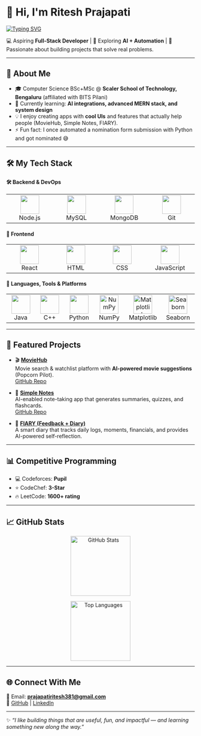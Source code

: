 # 👋 Hi, I'm Ritesh Prajapati  

[![Typing SVG](https://readme-typing-svg.demolab.com?font=Fira+Code&size=24&pause=1000&color=36BCF7&width=500&lines=Fullstack+Developer;AI+%26+Automation+Enthusiast;Competitive+Programmer;Always+Learning+🚀)](https://git.io/typing-svg)

💻 Aspiring **Full-Stack Developer** | 🧠 Exploring **AI + Automation** | 🎯 Passionate about building projects that solve real problems.  

---

## 🚀 About Me
- 🎓 Computer Science BSc+MSc @ **Scaler School of Technology, Bengaluru** (affiliated with BITS Pilani)  
- 🌱 Currently learning: **AI integrations, advanced MERN stack, and system design**  
- 💡 I enjoy creating apps with **cool UIs** and features that actually help people (MovieHub, Simple Notes, FIARY).  
- ⚡ Fun fact: I once automated a nomination form submission with Python and got nominated 😅  

---

## 🛠️ My Tech Stack  

<!-- Section: Backend & DevOps -->
<h4>🛠️ Backend & DevOps</h4>
<table align="center">
  <tr>
    <td align="center" width="130">
      <a href="https://nodejs.org/" target="_blank"><img src="https://cdn.jsdelivr.net/gh/devicons/devicon/icons/nodejs/nodejs-original.svg" width="50"/></a><br>Node.js
    <td align="center" width="130">
      <a href="https://www.mysql.com/" target="_blank"><img src="https://cdn.jsdelivr.net/gh/devicons/devicon/icons/mysql/mysql-original.svg" width="50"/></a><br>MySQL
    </td>
    <td align="center" width="130">
      <a href="https://www.mongodb.com/" target="_blank"><img src="https://cdn.jsdelivr.net/gh/devicons/devicon/icons/mongodb/mongodb-original.svg" width="50"/></a><br>MongoDB
    </td>
    <td align="center" width="130">
      <a href="https://git-scm.com/" target="_blank"><img src="https://cdn.jsdelivr.net/gh/devicons/devicon/icons/git/git-original.svg" width="50"/></a><br>Git
    </td>
  </tr>
</table>

<!-- Section: Frontend -->
<h4>🎨 Frontend</h4>
<table align="center">
  <tr>
    <td align="center" width="130">
      <a href="https://reactjs.org/" target="_blank"><img src="https://cdn.jsdelivr.net/gh/devicons/devicon/icons/react/react-original.svg" width="50"/></a><br>React
    </td>
    <td align="center" width="130">
      <a href="https://developer.mozilla.org/en-US/docs/Web/HTML" target="_blank"><img src="https://cdn.jsdelivr.net/gh/devicons/devicon/icons/html5/html5-original.svg" width="50"/></a><br>HTML
    </td>
    <td align="center" width="130">
      <a href="https://developer.mozilla.org/en-US/docs/Web/CSS" target="_blank"><img src="https://cdn.jsdelivr.net/gh/devicons/devicon/icons/css3/css3-original.svg" width="50"/></a><br>CSS
    </td>
    <td align="center" width="130">
      <a href="https://www.javascript.com/" target="_blank"><img src="https://cdn.jsdelivr.net/gh/devicons/devicon/icons/javascript/javascript-original.svg" width="50"/></a><br>JavaScript
    </td>
  </tr>
</table>

<!-- Section: Languages & Tools -->
<h4>🧠 Languages, Tools & Platforms</h4>
<table align="center">
  <tr>
    <td align="center" width="130">
      <a href="https://www.java.com/" target="_blank"><img src="https://cdn.jsdelivr.net/gh/devicons/devicon/icons/java/java-original.svg" width="50"/></a><br>Java
    </td>
    <td align="center" width="130">
      <a href="https://cplusplus.com/" target="_blank"><img src="https://cdn.jsdelivr.net/gh/devicons/devicon/icons/cplusplus/cplusplus-original.svg" width="50"/></a><br>C++
    </td>
    <td align="center" width="130">
      <a href="https://www.python.org/" target="_blank"><img src="https://cdn.jsdelivr.net/gh/devicons/devicon/icons/python/python-original.svg" width="50"/></a><br>Python
    </td>
    <td align="center" width="130">
      <img src="https://upload.wikimedia.org/wikipedia/commons/3/31/NumPy_logo_2020.svg" width="50" title="NumPy"/><br>NumPy
    </td>
    <td align="center" width="130">
      <img src="https://upload.wikimedia.org/wikipedia/commons/8/84/Matplotlib_icon.svg" width="50" title="Matplotlib"/><br>Matplotlib
    </td>
    <td align="center" width="130">
      <img src="https://seaborn.pydata.org/_images/logo-mark-lightbg.svg" width="50" title="Seaborn"/><br>Seaborn
    </td>
  </tr>
</table>

---

## 📌 Featured Projects  
- 🎬 [**MovieHub**](https://movie-hub404.vercel.app)  
  Movie search & watchlist platform with **AI-powered movie suggestions** (Popcorn Pilot).  
  [GitHub Repo](https://github.com/Ritesh381/Movie-Hub)  

- 📝 [**Simple Notes**](https://smpl-notes.vercel.app/)  
  AI-enabled note-taking app that generates summaries, quizzes, and flashcards.  
  [GitHub Repo](https://github.com/Ritesh381/Simple-Notes)  

- 📓 [**FIARY (Feedback + Diary)**](https://github.com/Ritesh381/FIARY)  
  A smart diary that tracks daily logs, moments, financials, and provides AI-powered self-reflection.  

---

## 📊 Competitive Programming  
- 💻 Codeforces: **Pupil**  
- ⭐ CodeChef: **3-Star**  
- 🔥 LeetCode: **1600+ rating**  

---

## 📈 GitHub Stats  

<p align="center">
  <img src="https://github-readme-stats.vercel.app/api?username=Ritesh381&show_icons=true&theme=tokyonight" alt="GitHub Stats" height="160" />
</p>

<p align="center">
  <img src="https://github-readme-stats.vercel.app/api/top-langs/?username=Ritesh381&layout=compact&theme=tokyonight" alt="Top Languages" height="160"/>
</p>

---

## 🌐 Connect With Me  
📧 Email: **prajapatiritesh381@gmail.com**  
🔗 [GitHub](https://github.com/Ritesh381) | [LinkedIn](https://www.linkedin.com/in/ritesh-prajapati-7830582a7/)

---

✨ *“I like building things that are useful, fun, and impactful — and learning something new along the way.”*  
